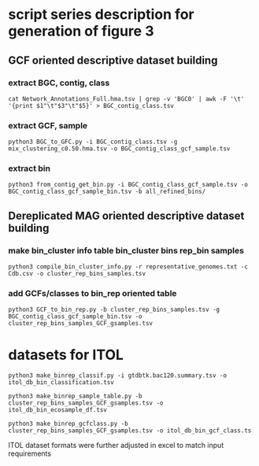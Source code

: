 # script series description for generation of figure 3

## GCF oriented descriptive dataset building

### extract BGC, contig, class

```
cat Network_Annotations_Full.hma.tsv | grep -v 'BGC0' | awk -F '\t' '{print $1"\t"$3"\t"$5}' > BGC_contig_class.tsv
```

### extract GCF, sample
```
python3 BGC_to_GFC.py -i BGC_contig_class.tsv -g mix_clustering_c0.50.hma.tsv -o BGC_contig_class_gcf_sample.tsv
```

### extract bin

```
python3 from_contig_get_bin.py -i BGC_contig_class_gcf_sample.tsv -o BGC_contig_class_gcf_sample_bin.tsv -b all_refined_bins/
```

## Dereplicated MAG oriented descriptive dataset building

### make bin_cluster info table bin_cluster bins rep_bin samples

```
python3 compile_bin_cluster_info.py -r representative_genomes.txt -c Cdb.csv -o cluster_rep_bins_samples.tsv
```

### add GCFs/classes to bin_rep oriented table

```
python3 GCF_to_bin_rep.py -b cluster_rep_bins_samples.tsv -g BGC_contig_class_gcf_sample_bin.tsv -o cluster_rep_bins_samples_GCF_gsamples.tsv
```

# datasets for ITOL

```
python3 make_binrep_classif.py -i gtdbtk.bac120.summary.tsv -o itol_db_bin_classification.tsv
```

```
python3 make_binrep_sample_table.py -b cluster_rep_bins_samples_GCF_gsamples.tsv -o itol_db_bin_ecosample_df.tsv
```

```
python3 make_binrep_gcfclass.py -b cluster_rep_bins_samples_GCF_gsamples.tsv -o itol_db_bin_gcf_class.ts
```

ITOL dataset formats were further adjusted in excel to match input requirements